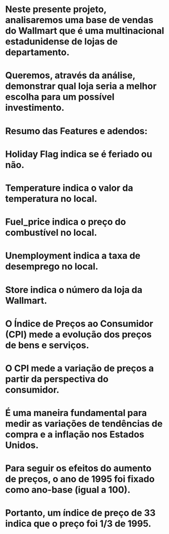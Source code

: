# Neste presente projeto, analisaremos uma base de vendas do Wallmart que é uma multinacional estadunidense de lojas de departamento.
# Queremos, através da análise, demonstrar qual loja seria a melhor escolha para um possível investimento.



# Resumo das Features e adendos:


# Holiday Flag indica se é feriado ou não.
# Temperature indica o valor da temperatura no local.
# Fuel_price indica o preço do combustível no local.
# Unemployment indica a taxa de desemprego no local.
# Store indica o número da loja da Wallmart.
# O Índice de Preços ao Consumidor (CPI) mede a evolução dos preços de bens e serviços.
# O CPI mede a variação de preços a partir da perspectiva do consumidor.
# É uma maneira fundamental para medir as variações de tendências de compra e a inflação nos Estados Unidos. 
# Para seguir os efeitos do aumento de preços, o ano de 1995 foi fixado como ano-base (igual a 100). 
# Portanto, um índice de preço de 33 indica que o preço foi 1/3 de 1995.
